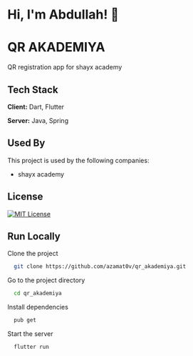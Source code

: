 
# Hi, I'm Abdullah! 👋


# QR AKADEMIYA

QR registration app for shayx academy


## Tech Stack

**Client:** Dart, Flutter

**Server:** Java, Spring


## Used By

This project is used by the following companies:

- shayx academy


## License






[![MIT License](https://img.shields.io/badge/License-MIT-green.svg)](https://choosealicense.com/licenses/mit/)


## Run Locally

Clone the project

```bash
  git clone https://github.com/azamat0v/qr_akademiya.git
```

Go to the project directory

```bash
  cd qr_akademiya
```

Install dependencies

```bash
  pub get
```

Start the server

```bash
  flutter run
```

